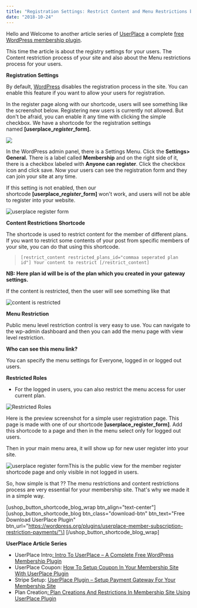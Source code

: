 ```yaml
---
title: "Registration Settings: Restrict Content and Menu Restrictions by UserPlace Plugin"
date: "2018-10-24"
---
```


Hello and Welcome to another article series of [UserPlace](https://redq.io/userplace) a complete [free WordPress membership plugin](https://redq.io/blog/userplace-free-wordpress-membership-plugin/).

This time the article is about the registry settings for your users. The Content restriction process of your site and also about the Menu restrictions process for your users.

**Registration Settings**

By default, [WordPress](https://wordpress.org/plugins/userplace-member-subscription-restriction-payments/) disables the registration process in the site. You can enable this feature if you want to allow your users for registration.

In the register page along with our shortcode, users will see something like the screenshot below. Registering new users is currently not allowed. But don't be afraid, you can enable it any time with clicking the simple checkbox. We have a shortcode for the registration settings named **\[userplace\_**_**register**_**\_form\].**

![](/assets/blog/images/01.png)

In the WordPress admin panel, there is a Settings Menu. Click the **Settings> General.** There is a label called **Membership** and on the right side of it, there is a checkbox labeled with **Anyone can register**. Click the checkbox icon and click save. Now your users can see the registration form and they can join your site at any time.

If this setting is not enabled, then our shortcode **\[userplace\_**_**register**_**\_form\]** won't work, and users will not be able to register into your website.

![userplace register form](/assets/blog/images/02.png "userplace register form")



**Content Restrictions Shortcode**

The shortcode is used to restrict content for the member of different plans. If you want to restrict some contents of your post from specific members of your site, you can do that using this shortcode.



> `[restrict_content restricted_plans_id="commaa seperated plan id"] Your content to restrict [/restrict_content]`
>
>

**NB: Here plan id will be is of the plan which you created in your gateway settings.**

If the content is restricted, then the user will see something like that

![content is restricted](/assets/blog/images/03.png "content is restricted")



**Menu Restriction**

Public menu level restriction control is very easy to use. You can navigate to the wp-admin dashboard and then you can add the menu page with view level restriction.

**Who can see this menu link?**

You can specify the menu settings for Everyone, logged in or logged out users.

**Restricted Roles**

- For the logged in users, you can also restrict the menu access for user current plan.

![Restricted Roles](/assets/blog/images/04.png "Restricted Roles")

Here is the preview screenshot for a simple user registration page. This page is made with one of our shortcode **\[userplace_register_form\]**. Add this shortcode to a page and then in the menu select only for logged out users.

Then in your main menu area, it will show up for new user register into your site.

![userplace register form](/assets/blog/images/05.png "userplace register form")This is the public view for the member register shortcode page and only visible in not logged in users.

So, how simple is that ?? The menu restrictions and content restrictions process are very essential for your membership site. That's why we made it in a simple way.

\[ushop_button_shortcode_blog_wrap btn_align="text-center"\] \[ushop_button_shortcode_blog btn_class="download-btn" btn_text="Free Download UserPlace Plugin" btn_url="https://wordpress.org/plugins/userplace-member-subscription-restriction-payments/"\] \[/ushop_button_shortcode_blog_wrap\]

**UserPlace Article Series**

- UserPlace Intro[: Intro To UserPlace – A Complete Free WordPress Membership Plugin](https://redq.io/blog/userplace-wordpress-membership-plugin-free/)
- UserPlace Coupon: [How To Setup Coupon In Your Membership Site With UserPlace Plugin](https://redq.io/blog/userplace-setup-coupon-user-role-and-menu-restrictions-on-your-membership-site/)
- Stripe Setup: [UserPlace Plugin – Setup Payment Gateway For Your Membership Site](https://redq.io/blog/membership-plugin-with-payment-gateways/)
- Plan Creation[: Plan Creations And Restrictions In Membership Site Using UserPlace Plugin](https://redq.io/blog/membership-plugin-with-payment-gateways/)
